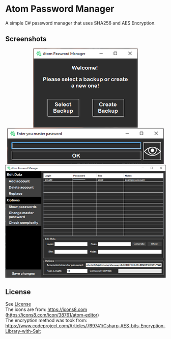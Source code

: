 # Atom Password Manager
A simple C# password manager that uses SHA256 and AES Encryption.

## Screenshots
<p align="center">
<img src="https://raw.githubusercontent.com/ImDavyd/Atom-Password-Manager/main/1.png">  
<img src="https://raw.githubusercontent.com/ImDavyd/Atom-Password-Manager/main/2.png">  
<img src="https://raw.githubusercontent.com/ImDavyd/Atom-Password-Manager/main/3.png">
</p>

## License
See [License](https://github.com/ImDavyd/Atom-Password-Manager/blob/main/LICENSE)  
The icons are from: https://icons8.com (https://icons8.com/icon/38761/atom-editor)  
The encryption method was took from: https://www.codeproject.com/Articles/769741/Csharp-AES-bits-Encryption-Library-with-Salt